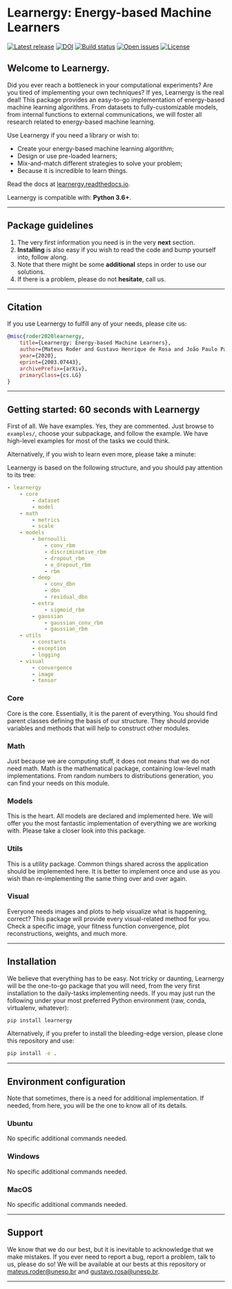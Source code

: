# Learnergy: Energy-based Machine Learners

[![Latest release](https://img.shields.io/github/release/gugarosa/learnergy.svg)](https://github.com/gugarosa/learnergy/releases)
[![DOI](https://zenodo.org/badge/189021939.svg)](https://zenodo.org/badge/latestdoi/189021939)
[![Build status](https://img.shields.io/travis/com/gugarosa/learnergy/master.svg)](https://github.com/gugarosa/learnergy/releases)
[![Open issues](https://img.shields.io/github/issues/gugarosa/learnergy.svg)](https://github.com/gugarosa/learnergy/issues)
[![License](https://img.shields.io/github/license/gugarosa/learnergy.svg)](https://github.com/gugarosa/learnergy/blob/master/LICENSE)

## Welcome to Learnergy.

Did you ever reach a bottleneck in your computational experiments? Are you tired of implementing your own techniques? If yes, Learnergy is the real deal! This package provides an easy-to-go implementation of energy-based machine learning algorithms. From datasets to fully-customizable models, from internal functions to external communications, we will foster all research related to energy-based machine learning.

Use Learnergy if you need a library or wish to:

* Create your energy-based machine learning algorithm;
* Design or use pre-loaded learners;
* Mix-and-match different strategies to solve your problem;
* Because it is incredible to learn things.

Read the docs at [learnergy.readthedocs.io](https://learnergy.readthedocs.io).

Learnergy is compatible with: **Python 3.6+**.

---

## Package guidelines

1. The very first information you need is in the very **next** section.
2. **Installing** is also easy if you wish to read the code and bump yourself into, follow along.
3. Note that there might be some **additional** steps in order to use our solutions.
4. If there is a problem, please do not **hesitate**, call us.

---

## Citation

If you use Learnergy to fulfill any of your needs, please cite us:

```BibTex
@misc{roder2020learnergy,
    title={Learnergy: Energy-based Machine Learners},
    author={Mateus Roder and Gustavo Henrique de Rosa and João Paulo Papa},
    year={2020},
    eprint={2003.07443},
    archivePrefix={arXiv},
    primaryClass={cs.LG}
}
```

---

## Getting started: 60 seconds with Learnergy

First of all. We have examples. Yes, they are commented. Just browse to `examples/`, choose your subpackage, and follow the example. We have high-level examples for most of the tasks we could think.

Alternatively, if you wish to learn even more, please take a minute:

Learnergy is based on the following structure, and you should pay attention to its tree:

```yaml
- learnergy
    - core
        - dataset
        - model
    - math
        - metrics
        - scale
    - models
        - bernoulli
            - conv_rbm
            - discriminative_rbm
            - dropout_rbm
            - e_dropout_rbm
            - rbm
        - deep
            - conv_dbn
            - dbn
            - residual_dbn
        - extra
            - sigmoid_rbm
        - gaussian
            - gaussian_conv_rbm        
            - gaussian_rbm
    - utils
        - constants
        - exception
        - logging
    - visual
        - convergence
        - image
        - tensor
```

### Core

Core is the core. Essentially, it is the parent of everything. You should find parent classes defining the basis of our structure. They should provide variables and methods that will help to construct other modules.

### Math

Just because we are computing stuff, it does not means that we do not need math. Math is the mathematical package, containing low-level math implementations. From random numbers to distributions generation, you can find your needs on this module.

### Models

This is the heart. All models are declared and implemented here. We will offer you the most fantastic implementation of everything we are working with. Please take a closer look into this package.

### Utils

This is a utility package. Common things shared across the application should be implemented here. It is better to implement once and use as you wish than re-implementing the same thing over and over again.

### Visual

Everyone needs images and plots to help visualize what is happening, correct? This package will provide every visual-related method for you. Check a specific image, your fitness function convergence, plot reconstructions, weights, and much more.

---

## Installation

We believe that everything has to be easy. Not tricky or daunting, Learnergy will be the one-to-go package that you will need, from the very first installation to the daily-tasks implementing needs. If you may just run the following under your most preferred Python environment (raw, conda, virtualenv, whatever):

```bash
pip install learnergy
```

Alternatively, if you prefer to install the bleeding-edge version, please clone this repository and use:

```bash
pip install -e .
```

---

## Environment configuration

Note that sometimes, there is a need for additional implementation. If needed, from here, you will be the one to know all of its details.

### Ubuntu

No specific additional commands needed.

### Windows

No specific additional commands needed.

### MacOS

No specific additional commands needed.

---

## Support

We know that we do our best, but it is inevitable to acknowledge that we make mistakes. If you ever need to report a bug, report a problem, talk to us, please do so! We will be available at our bests at this repository or mateus.roder@unesp.br and gustavo.rosa@unesp.br.

---
